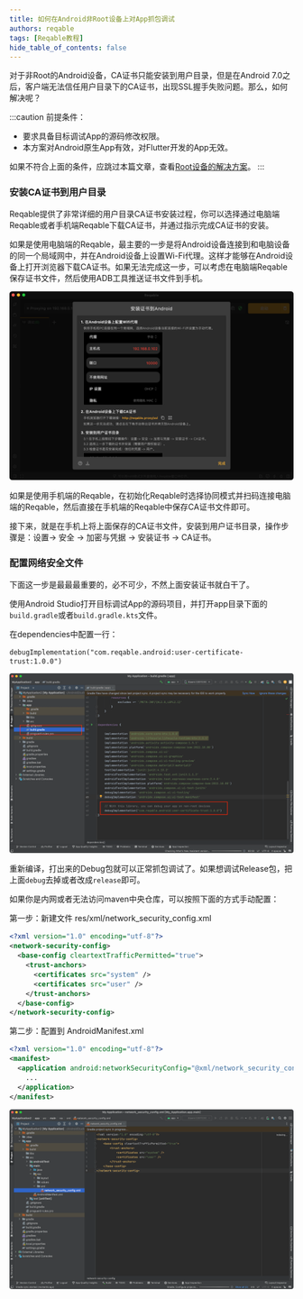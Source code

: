 ```yaml
---
title: 如何在Android非Root设备上对App抓包调试
authors: reqable
tags: [Reqable教程]
hide_table_of_contents: false
---
```


对于非Root的Android设备，CA证书只能安装到用户目录，但是在Android 7.0之后，客户端无法信任用户目录下的CA证书，出现SSL握手失败问题。那么，如何解决呢？

<!--truncate-->

:::caution
前提条件：

- 要求具备目标调试App的源码修改权限。
- 本方案对Android原生App有效，对Flutter开发的App无效。

如果不符合上面的条件，应跳过本篇文章，查看[Root设备的解决方案](https://reqable.com/en-US/docs/getting-started/installation/#android)。
:::

### 安装CA证书到用户目录

Reqable提供了非常详细的用户目录CA证书安装过程，你可以选择通过电脑端Reqable或者手机端Reqable下载CA证书，并通过指示完成CA证书的安装。

如果是使用电脑端的Reqable，最主要的一步是将Android设备连接到和电脑设备的同一个局域网中，并在Android设备上设置Wi-Fi代理。这样才能够在Android设备上打开浏览器下载CA证书。如果无法完成这一步，可以考虑在电脑端Reqable保存证书文件，然后使用ADB工具推送证书文件到手机。

![手机配置Wi-Fi代理](screenshot_01.png)

如果是使用手机端的Reqable，在初始化Reqable时选择协同模式并扫码连接电脑端的Reqable，然后直接在手机端的Reqable中保存CA证书文件即可。

接下来，就是在手机上将上面保存的CA证书文件，安装到用户证书目录，操作步骤是：设置-> 安全 -> 加密与凭据 -> 安装证书 -> CA证书。

### 配置网络安全文件

下面这一步是最最最重要的，必不可少，不然上面安装证书就白干了。

使用Android Studio打开目标调试App的源码项目，并打开app目录下面的`build.gradle`或者`build.gradle.kts`文件。

在dependencies中配置一行：

```grovvy
debugImplementation("com.reqable.android:user-certificate-trust:1.0.0")
```

![gradle中配置依赖](screenshot_02.png)

重新编译，打出来的Debug包就可以正常抓包调试了。如果想调试Release包，把上面`debug`去掉或者改成`release`即可。

如果你是内网或者无法访问maven中央仓库，可以按照下面的方式手动配置：

第一步：新建文件 res/xml/network_security_config.xml

```xml
<?xml version="1.0" encoding="utf-8"?>
<network-security-config>
  <base-config cleartextTrafficPermitted="true">
    <trust-anchors>
      <certificates src="system" />
      <certificates src="user" />
    </trust-anchors>
  </base-config>
</network-security-config>
```

第二步：配置到 AndroidManifest.xml

```xml
<?xml version="1.0" encoding="utf-8"?>
<manifest>
  <application android:networkSecurityConfig="@xml/network_security_config">
    ...
  </application>
</manifest>
```
![手动配置网络安全文件](screenshot_03.png)
